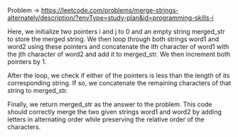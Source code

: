 Problem -> <https://leetcode.com/problems/merge-strings-alternately/description/?envType=study-plan&id=programming-skills-i>


Here, we initialize two pointers i and j to 0 and an empty string merged_str to store the merged string. We then loop through both strings word1 and word2 using these pointers and concatenate the ith character of word1 with the jth character of word2 and add it to merged_str. We then increment both pointers by 1.

After the loop, we check if either of the pointers is less than the length of its corresponding string. If so, we concatenate the remaining characters of that string to merged_str.

Finally, we return merged_str as the answer to the problem. This code should correctly merge the two given strings word1 and word2 by adding letters in alternating order while preserving the relative order of the characters.

